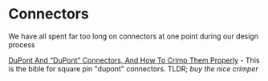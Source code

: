 # Connectors 
We have all spent far too long on connectors at one point during our design process

[DuPont And “DuPont” Connectors, And How To Crimp Them Properly](https://www.mattmillman.com/info/crimpconnectors/dupont-and-dupont-connectors/#m20) - This is the bible for square pin "dupont" connectors. TLDR; *buy the nice crimper*

